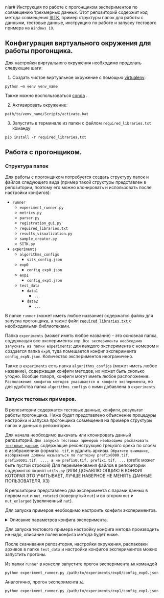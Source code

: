 nlar# Инструкция по работе с прогонщиком экспериментов по совмещению трехмерных данных.
Этот репозиторий содержит код метода совмещения [SITK](https://simpleitk.org/), пример структуры папок для работы с данными, тестовые данные, инструкцию по работе и запуску тестового примера на `Windows 10`.

## Конфигурация виртуального окружения для работы прогонщика.
Для настройки виртуального окружения необходимо проделать следующие шаги:
1. Создать чистое виртуальное окружение с помощью [virtualenv](https://virtualenv.pypa.io/en/latest/installation.html):
```shell
python –m venv venv_name
```
 Также можно воспользоваться [conda](https://docs.conda.io/projects/conda/en/latest/user-guide/tasks/manage-environments.html) .
 
 2. Активировать окружение:
```shell
path/to/venv_name/Scripts/activate.bat
```

3. Запустить в терминале из папки с файлом `required_libraries.txt` команду
```shell
pip install -r required_libraries.txt
``` 

## Работа с прогонщиком.
### Структура папок
Для работы с прогонщиком потребуется создать структуру папок и файлов следующего вида (пример такой структуры представлен в репозитории, поэтому его можно клонировать и использовать после настройки конфигов):
- `runner`
  - `experiment_runner.py`
  - `metrics.py`
  - `parser.py`
  - `registration_gui.py`
  - `required_libraries.txt`
  - `results_visualization.py`
  - `sample_creator.py`
  - `SITK.py`
- `experiments`
  - `algorithms_configs`
    - `sitk_config.json`
  - `exp0`
     - `config_exp0.json`
  - `exp1`
     - `config_exp1.json`
  - `test_data`
     - `data1`
       - `...`
     - `data2`
       - `...`
  
В папке `runner` (может иметь любое название) содержатся файлы для запуска прогонщика, а также файл [`required_libraries.txt`](https://github.com/lbugai/stitching/blob/main/runner/required_libraries.txt) с необходимыми библиотеками.

Папка `experiments` (может иметь любое название) - это основная папка, содержащая все эксперименты `exp`. `Все эксперименты необходимо запускать из папки experiments`: для каждого эксперимента с номером `N` создается папка `expN`, туда помещается конфиг эксперимента `config_expN.json`. Количество экспериментов неограничено.

Также в `experiments` есть папка `algorithms_configs` (может иметь любое название), содержащая конфиги методов, их может быть сколько угодно. Вообще говоря, конфиги могут иметь любое расположение. `Расположение конфигов методов указывается в конфиге эксперимента`, но для удобства папка `algorithms_configs` с ними добавлена в `experiments`. 

### Запуск тестовых примеров.
В репозитории содержатся тестовые данные, конфиги, результат работы прогонщика.
Ниже будет представлено объяснение процедуры настройки и запуска прогонщика совмещения на примере структуры папок и данных в репозитории.

Для начала необходимо выкачать или клонировать данный репозиторий.
`Для запуска тестовых примеров необходимо распаковать` [`тестовые данные`](https://github.com/lbugai/stitching/tree/main/experiments/test_data), содержащие реконструкцию грецкого ореха по слоям в изображениях формата `.tif`, и удалить архивы.
`Обратите внимание, изображения должны называться по паттерну prefix0000.tif, prefix0001.tif, ..., а не prefix0.tif, prefix1.tif, ...` (prefix может быть пустой строкой)
Для переименования файлов в репозитории содержится скрипт `utils.py` (ИЛИ ДОБАВЛЮ ОПЦИЮ В КОНФИГ КОТОРАЯ ЭТО УЧИТЫВАЕТ, ЛУЧШЕ НАВЕРНОЕ НЕ МЕНЯТЬ ДАННЫЕ ПОЛЬЗОВАТЕЛЯ, ХЗ)

В репозитории представлено два эксперимента с парами данных в первом `nut` и `nut_rotated` (повернутый `nut`) и во втором `nut` и `nut_enlarged` (увеличенный `nut`).

Для запуска примеров необходимо настроить конфиги экспериментов.

<details><summary>Описание параметров конфига эксперимента.</summary>
 
```json
{   "path_to_main_folder_info" : "Путь до основной папки (experiments в репозитории).",
    "path_to_main_folder" : "/path/to/experiments/",

    "exp_info" : ["Для каждого эксперимента создается папка exp с номером, туда копируется этот конфиг и редактируется",
                  "В конфиге в папке expN этот параметр тоже должен быть N, ИНАЧЕ ЭКСПЕРИМЕНТ С УКАЗАННЫМ ЗДЕСЬ НОМЕРОМ ПЕРЕЗАПИШЕТСЯ."],
    "exp" : 0,

    "algorithm_name_info" : "Задает название папки, НЕ МЕТОД, метод задается исполняемым файлом и конфигом с настройками.",
    "algorithm_name" : "sitk",
    "algorithm_name_examples" : {
        "1" : "sitk",
        "2" : "sith",
        "3" : "any_convenient_name_for_the_method"
    },

    "algorithm_execution_parameters_path_info" : "Путь до конфига метода, может иметь любое расположение и название.",
    "algorithm_execution_parameters_path" : "/path/to/experiments/algorithms_configs/sitk_config.json",

    "algorithm_executable_path_info" : "Путь до скрипта с методом.", 
    "algorithm_executable_path" : "/path/to/runner/SITK.py",

    "alg_interpreter_path_info" : "Путь до файла python.exe вашего окружения.",
    "alg_interpreter_path" : "/path/to/venv_name/Scripts/python.exe",

    "VolumeLoadingMode_info" : "Не изменять.",
    "VolumeLoadingMode" : "TwoVolumes",

    "registered_volumes_writing_info" : ["Флаг для сохранения результата совмещения.",
                                         "Если указать false, то результаты совмещения не будут отписываться в тифы, только то, что в консоли."],
    "registered_volumes_writing" : true,

    "minimize_padding" : true,

    "calculate_metrics_info" : "Флаг для вычисления метрик - для этого нужно указать эталонное преобразование в поле ниже",
    "calculate_metrics" : false,

    "path_to_gt_matrix_json_info" : "Путь до эталонного преобразования (пример есть в репозитории в nut_rotated.rar).",
    "path_to_gt_matrix_json" : "",

    "SelectedVisualizedMetricsList_info" : "Метрики, которые будут рассчитываться, если включен флаг calculate_metrics.",
    "SelectedVisualizedMetricsList" : ["MSE",
                                       "normalized maximum deviation of distances (from geometry MSE)",
                                       "maximum deviation of distances (from geometry MSE)",
                                       "norm_geometry_rmse",
                                       "geometry_rmse",
                                       "norm_geometry_MSE"],

    "path_to_markup_info" : "Путь до целевого объема, к которому будет приводится объем moving, может иметь любое расположение.",
    "path_to_markup" : "/path/to/experiments/test_data/nut/",

    "path_to_moving_info" : "Путь до изменяемого объема, преобразуемый для приведения в координаты целевого объёма markup, может иметь любое расположение.",
    "path_to_moving" : "/path/to/experiments/test_data/nut_rotated/",

    "path_to_inital_transform_matrix_json_info" : ["Путь до .json с начальным преобразованием, которое будет доуточняться методом (преобразование из moving в markup).",
                                                   "Пример json'a с нач. преобразованием содержится в папке тестового объема nut_rotated."], 
    "path_to_inital_transform_matrix_json" : "/path/to/experiments/test_data/nut_rotated/initial_matrix.json" 
}
```
</details>

Для запуска тестового примера настройку конфига метода производить не надо, описание полей конфига метода будет ниже.

После скачивания репозитория, настройки окружения, распаковки архивов в папке `test_data` и настройки конфигов экспериментов можно запустить прогоны.

Из папки `runner` в консоли запустите прогон эксперимента `№0` командой

```shell
python experiment_runner.py /path/to/experiments/exp0/config_exp0.json
```
Аналогично, прогон эксперимента `№1`
```shell
python experiment_runner.py /path/to/experiments/exp1/config_exp1.json
```

